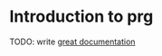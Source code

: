 # Introduction to prg

TODO: write [great documentation](http://jacobian.org/writing/what-to-write/)
